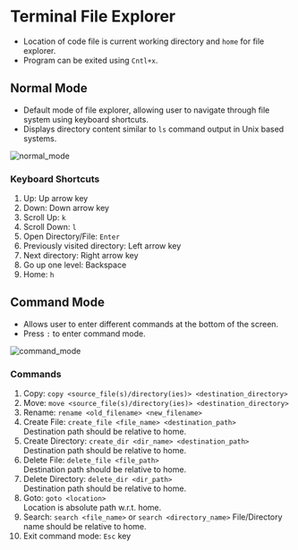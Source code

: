 # Terminal File Explorer
* Location of code file is current working directory and `home` for file explorer.
* Program can be exited using `Cntl+x`.

## Normal Mode
* Default mode of file explorer, allowing user to navigate through file system using keyboard shortcuts.
* Displays directory content similar to `ls` command output in Unix based systems. 

![normal_mode](normal_mode.png)

### Keyboard Shortcuts
1. Up: Up arrow key
2. Down: Down arrow key
3. Scroll Up: `k`
4. Scroll Down: `l`
5. Open Directory/File: `Enter`
6. Previously visited directory: Left arrow key
7. Next directory: Right arrow key
8. Go up one level: Backspace
9. Home: `h`

## Command Mode
* Allows user to enter different commands at the bottom of the screen.
* Press `:` to enter command mode.

![command_mode](command_mode.png)

### Commands
1. Copy: `copy <source_file(s)/directory(ies)> <destination_directory>`
2. Move: `move <source_file(s)/directory(ies)> <destination_directory>`
3. Rename: `rename <old_filename> <new_filename>`
4. Create File: `create_file <file_name> <destination_path>` <br>
    Destination path should be relative to home.
5. Create Directory: `create_dir <dir_name> <destination_path>` <br>
    Destination path should be relative to home.    
6. Delete File: `delete_file <file_path>`<br>
    Destination path should be relative to home.    
7. Delete Directory: `delete_dir <dir_path>`<br>
    Destination path should be relative to home.
8. Goto: `goto <location>` <br>
    Location is absolute path w.r.t. home.
9. Search: `search <file_name>` or `search <directory_name>`
    File/Directory name should be relative to home. 
10. Exit command mode: `Esc` key